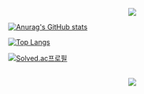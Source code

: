 <div align="center">
<img src="https://capsule-render.vercel.app/api?type=transparent&color=auto&height=150&section=header&text=Welcome To Neverland&fontSize=70&fontColor=028818" />
</div>

[![Anurag's GitHub stats](https://github-readme-stats.vercel.app/api?username=jongwon-hyun&show_icons=true&theme=dracula&hide=issues)](https://github.com/jongwon-hyun) 
<br>

[![Top Langs](https://github-readme-stats.vercel.app/api/top-langs/?username=jongwon-hyun&layout=compact&theme=dracula)](https://github.com/jongwon-hyun)

[![Solved.ac프로필](http://mazassumnida.wtf/api/v2/generate_badge?boj=otomebass)](https://solved.ac/otomebass)
<br>
<br>
<div align="center">
<a href="https://github.com/jongwon-hyun"><img src="https://hits.seeyoufarm.com/api/count/incr/badge.svg?url=https://github.com/jongwon-hyun"/></a>         
</div>

